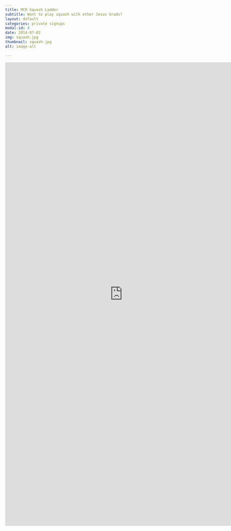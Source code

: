 ```yaml
---
title: MCR Squash Ladder
subtitle: Want to play squash with other Jesus Grads?
layout: default
categories: private signups
modal-id: 4
date: 2014-07-02
img: squash.jpg
thumbnail: squash.jpg
alt: image-alt

---
```


<p><iframe src='https://www.wotscore.com/competitions/32?' width="760" height="1500" frameborder="0" marginheight="0" marginwidth="0">Loading&#8230;</iframe></p>
